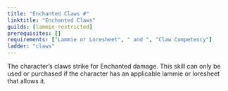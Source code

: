 ```yaml
---
title: "Enchanted Claws #"
linktitle: "Enchanted Claws"
guilds: [lammie-restricted]
prerequisites: []
requirements: ["Lammie or Loresheet", " and ", "Claw Competency"]
ladder: "claws"
---
```

The character’s claws strike for Enchanted damage. This skill can only be used or purchased if the character has an applicable lammie or loresheet that allows it.